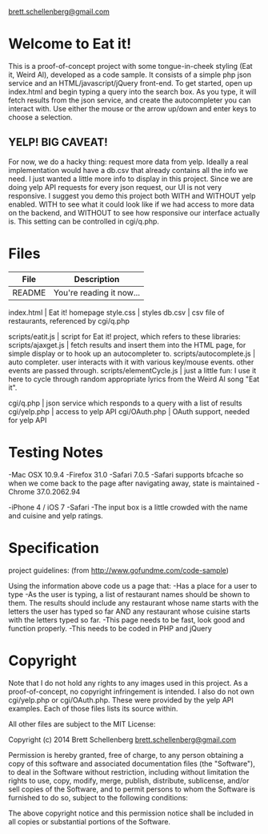 brett.schellenberg@gmail.com

Welcome to Eat it!
==================
This is a proof-of-concept project with some tongue-in-cheek styling (Eat it, Weird Al), developed as a code sample. It consists of a simple php json service and an HTML/javascript/jQuery front-end. To get started, open up index.html and begin typing a query into the search box. As you type, it will fetch results from the json service, and create the autocompleter you can interact with. Use either the mouse or the arrow up/down and enter keys to choose a selection.

YELP! BIG CAVEAT!
-----------------
For now, we do a hacky thing: request more data from yelp. Ideally a real implementation would have a db.csv that already contains all the info we need. I just wanted a little more info to display in this project.  Since we are doing yelp API requests for every json request, our UI is not very responsive. I suggest you demo this project both WITH and WITHOUT yelp enabled. WITH to see what it could look like if we had access to more data on the backend, and WITHOUT to see how responsive our interface actually is. This setting can be controlled in cgi/q.php.


Files
=====
File                      | Description
--------------------------|-------------------------|
README                    | You're reading it now...

index.html                | Eat it! homepage
style.css                 | styles
db.csv                    | csv file of restaurants, referenced by cgi/q.php

scripts/eatit.js          | script for Eat it! project, which refers to these libraries:
scripts/ajaxget.js        | fetch results and insert them into the HTML page, for simple display or to hook up an autocompleter to.
scripts/autocomplete.js   | auto completer. user interacts with it with various key/mouse events. other events are passed through.
scripts/elementCycle.js   | just a little fun: I use it here to cycle through random appropriate lyrics from the Weird Al song "Eat it".

cgi/q.php                 | json service which responds to a query with a list of results
cgi/yelp.php              | access to yelp API
cgi/OAuth.php             | OAuth support, needed for yelp API


Testing Notes
=============
-Mac OSX 10.9.4
    -Firefox 31.0
    -Safari 7.0.5
        -Safari supports bfcache so when we come back to the page after navigating away, state is maintained
    -Chrome 37.0.2062.94

-iPhone 4 / iOS 7
    -Safari
        -The input box is a little crowded with the name and cuisine and yelp ratings.


Specification
=============
project guidelines: (from http://www.gofundme.com/code-sample)

Using the information above code us a page that:
-Has a place for a user to type
-As the user is typing, a list of restaurant names should be shown to them. The results should include any restaurant whose name starts with the letters the user has typed so far AND any restaurant whose cuisine starts with the letters typed so far.
-This page needs to be fast, look good and function properly.
-This needs to be coded in PHP and jQuery


Copyright
=========
Note that I do not hold any rights to any images used in this project. As a proof-of-concept, no copyright infringement is intended.
I also do not own cgi/yelp.php or cgi/OAuth.php. These were provided by the yelp API examples. Each of those files lists its source within.


All other files are subject to the MIT License:

Copyright (c) 2014 Brett Schellenberg <brett.schellenberg@gmail.com>

Permission is hereby granted, free of charge, to any person obtaining a copy
of this software and associated documentation files (the "Software"), to deal
in the Software without restriction, including without limitation the rights
to use, copy, modify, merge, publish, distribute, sublicense, and/or sell
copies of the Software, and to permit persons to whom the Software is
furnished to do so, subject to the following conditions:

The above copyright notice and this permission notice shall be included in
all copies or substantial portions of the Software.
